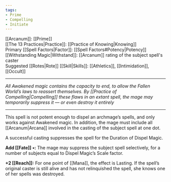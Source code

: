```yaml
---
tags:
- Prime
- Compelling
- Initiate
---
```


[[Arcanum]]: [[Prime]]\
[[The 13 Practices|Practice]]: [[Practice of Knowing|Knowing]]\
Primary [[Spell Factors|Factor]]: [[Spell Factors#Potency|Potency]]\
[[Withstanding Magic|Withstand]]: [[Arcanum]] rating of the subject spell's caster\
Suggested [[Rotes|Rote]] [[Skill|Skills]]: [[Athletics]], [[Intimidation]], [[Occult]]

---

_All Awakened magic contains the capacity to end, to allow the Fallen World’s laws to reassert themselves. By [[Practice of Compelling|Compelling]] these flaws in an extant spell, the mage may temporarily suppress it — or even destroy it entirely_

---

This spell is not potent enough to dispel an archmage’s spells, and only works against Awakened magic. In addition, the mage must include all [[Arcanum|Arcana]] involved in the casting of the subject spell at one dot.

A successful casting suppresses the spell for the Duration of Dispel Magic.

**Add [[Fate]] •:** The mage may suppress the subject spell selectively, for a number of subjects equal to Dispel Magic’s Scale factor.

**+2 [[Reach]]:** For one point of [[Mana]], the effect is Lasting. If the spell’s original caster is still alive and has not relinquished the spell, she knows one of her spells was destroyed.